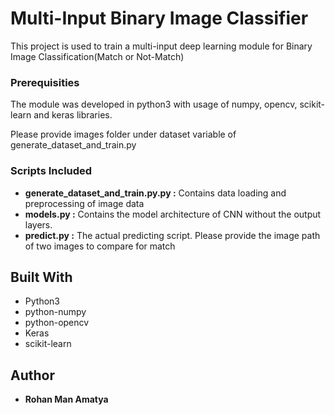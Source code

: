 <h1>Multi-Input Binary Image Classifier</h1>
<p>This project is used to train a multi-input deep learning module for Binary Image Classification(Match or Not-Match)</p>

<h3>Prerequisities</h3>
<p>The module was developed in python3 with usage of numpy, opencv, scikit-learn and keras libraries.</p>
<p>Please provide images folder under dataset variable of  generate_dataset_and_train.py </bold></p>


<h3>Scripts Included</h3>
<ul>
<li><strong>generate_dataset_and_train.py.py :</strong> Contains data loading and preprocessing of image data</li>
<li><strong>models.py :</strong> Contains the model architecture of CNN without the output layers.</li>
<li><strong>predict.py :</strong> The actual predicting script. Please provide the image path of two images to compare for match</li>
</ul>



<h2>Built With</h2>
<ul>
<li>Python3</li>
<li>python-numpy</li>
<li>python-opencv</li>
<li>Keras</li>
<li>scikit-learn</li>
</ul>

<h2>Author</h2>
<ul>
<li><strong>Rohan Man Amatya</strong></li>
</ul>